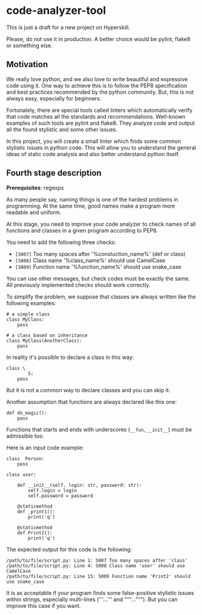 # code-analyzer-tool
This is just a draft for a new project on Hyperskill.

Please, do not use it in production. A better choice would be pylint, flake8 or something else.

## Motivation

We really love python, and we also love to write beautiful and expressive code using it. 
One way to achieve this is to follow the PEP8 specification and best practices recommended by the python community.
But, this is not always easy, especially for beginners.

Fortunately, there are special tools called linters which automatically verify that code matches all the standards 
and recommendations. Well-known examples of such tools are pylint and flake8. 
They analyze code and output all the found stylistic and some other issues.

In this project, you will create a small linter which finds some common stylistic issues in python code.
This will allow you to understand the general ideas of static code analysis and also better understand python itself.

## Fourth stage description

**Prerequisites**: regexps

As many people say, naming things is one of the hardest problems in programming.
At the same time, good names make a program more readable and uniform.

At this stage, you need to improve your code analyzer to check 
names of all functions and classes in a given program according to PEP8.

You need to add the following three checks:
- `[S007]` Too many spaces after '%constuction_name%' (def or class)
- `[S008]` Class name '%class_name%' should use CamelCase
- `[S009]` Function name '%function_name%' should use snake_case

You can use other messages, but check codes must be exactly the same.
All previously implemented checks should work correctly.

To simplify the problem, we suppose that classes are always written like the following examples:

```
# a simple class
class MyClass:
    pass
    
# a class based on inheritance
class MyClass(AnotherClass):
    pass
```

In reality it's possible to declare a class in this way:

```
class \
        S:
    pass
```

But it is not a common way to declare classes and you can skip it.

Another assumption that functions are always declared like this one:

```
def do_magic():
    pass
```

Functions that starts and ends with underscores (`__fun`, `__init__`) must be admissible too.

Here is an input code example:

```
class  Person:
    pass

class user:

    def __init__(self, login: str, password: str):
        self.login = login
        self.password = password

    @staticmethod
    def _print1():
        print('q')

    @staticmethod
    def Print2():
        print('q')
```

The expected output for this code is the following:
```
/path/to/file/script.py: Line 1: S007 Too many spaces after 'class'
/path/to/file/script.py: Line 4: S008 Class name 'user' should use CamelCase
/path/to/file/script.py: Line 15: S009 Function name 'Print2' should use snake_case
```

It is as acceptable if your program finds some false-positive stylistic issues 
within strings, especially multi-lines ('''...''' and """..."""). 
But you can improve this case if you want.
